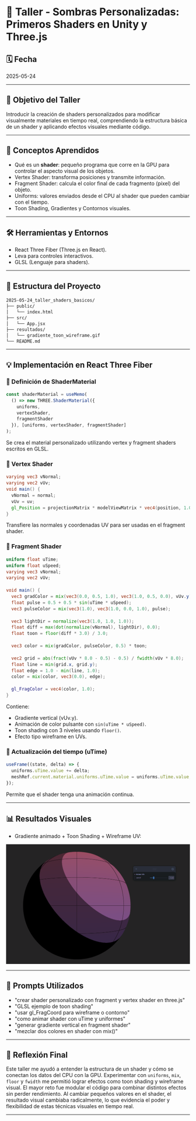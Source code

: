 # 🧪 Taller - Sombras Personalizadas: Primeros Shaders en Unity y Three.js

## 🗓️ Fecha

2025-05-24

---

## 🎯 Objetivo del Taller

Introducir la creación de shaders personalizados para modificar visualmente materiales en tiempo real, comprendiendo la estructura básica de un shader y aplicando efectos visuales mediante código.

---

## 🧠 Conceptos Aprendidos

* Qué es un **shader**: pequeño programa que corre en la GPU para controlar el aspecto visual de los objetos.
* Vertex Shader: transforma posiciones y transmite información.
* Fragment Shader: calcula el color final de cada fragmento (píxel) del objeto.
* Uniforms: valores enviados desde el CPU al shader que pueden cambiar con el tiempo.
* Toon Shading, Gradientes y Contornos visuales.

---

## 🛠️ Herramientas y Entornos

* React Three Fiber (Three.js en React).
* Leva para controles interactivos.
* GLSL (Lenguaje para shaders).

---

## 📁 Estructura del Proyecto

```
2025-05-24_taller_shaders_basicos/
├── public/
│   └── index.html
├── src/
│   └── App.jsx
├── resultados/
│   └── gradiente_toon_wireframe.gif
└── README.md
```

---

## 💡 Implementación en React Three Fiber

### 🔹 Definición de ShaderMaterial

```jsx
const shaderMaterial = useMemo(
  () => new THREE.ShaderMaterial({
    uniforms,
    vertexShader,
    fragmentShader
  }), [uniforms, vertexShader, fragmentShader]
);
```

Se crea el material personalizado utilizando vertex y fragment shaders escritos en GLSL.

### 🔹 Vertex Shader

```glsl
varying vec3 vNormal;
varying vec2 vUv;
void main() {
  vNormal = normal;
  vUv = uv;
  gl_Position = projectionMatrix * modelViewMatrix * vec4(position, 1.0);
}
```

Transfiere las normales y coordenadas UV para ser usadas en el fragment shader.

### 🔹 Fragment Shader

```glsl
uniform float uTime;
uniform float uSpeed;
varying vec3 vNormal;
varying vec2 vUv;

void main() {
  vec3 gradColor = mix(vec3(0.0, 0.5, 1.0), vec3(1.0, 0.5, 0.0), vUv.y);
  float pulse = 0.5 + 0.5 * sin(uTime * uSpeed);
  vec3 pulseColor = mix(vec3(1.0), vec3(1.0, 0.0, 1.0), pulse);

  vec3 lightDir = normalize(vec3(1.0, 1.0, 1.0));
  float diff = max(dot(normalize(vNormal), lightDir), 0.0);
  float toon = floor(diff * 3.0) / 3.0;

  vec3 color = mix(gradColor, pulseColor, 0.5) * toon;

  vec2 grid = abs(fract(vUv * 8.0 - 0.5) - 0.5) / fwidth(vUv * 8.0);
  float line = min(grid.x, grid.y);
  float edge = 1.0 - min(line, 1.0);
  color = mix(color, vec3(0.0), edge);

  gl_FragColor = vec4(color, 1.0);
}
```

Contiene:

* Gradiente vertical (vUv.y).
* Animación de color pulsante con `sin(uTime * uSpeed)`.
* Toon shading con 3 niveles usando `floor()`.
* Efecto tipo wireframe en UVs.

### 🔹 Actualización del tiempo (uTime)

```jsx
useFrame((state, delta) => {
  uniforms.uTime.value += delta;
  meshRef.current.material.uniforms.uTime.value = uniforms.uTime.value;
});
```

Permite que el shader tenga una animación continua.

---

## 📊 Resultados Visuales

* Gradiente animado + Toon Shading + Wireframe UV:

![gradiente_toon_wireframe.gif](resultados/gradiente_toon_wireframe.gif)

---

## 🔎 Prompts Utilizados

* "crear shader personalizado con fragment y vertex shader en three.js"
* "GLSL ejemplo de toon shading"
* "usar gl\_FragCoord para wireframe o contorno"
* "como animar shader con uTime y uniformes"
* "generar gradiente vertical en fragment shader"
* "mezclar dos colores en shader con mix()"

---

## 💬 Reflexión Final

Este taller me ayudó a entender la estructura de un shader y cómo se conectan los datos del CPU con la GPU. Experimentar con `uniforms`, `mix`, `floor` y `fwidth` me permitió lograr efectos como toon shading y wireframe visual. El mayor reto fue modular el código para combinar distintos efectos sin perder rendimiento. Al cambiar pequeños valores en el shader, el resultado visual cambiaba radicalmente, lo que evidencia el poder y flexibilidad de estas técnicas visuales en tiempo real.

---
